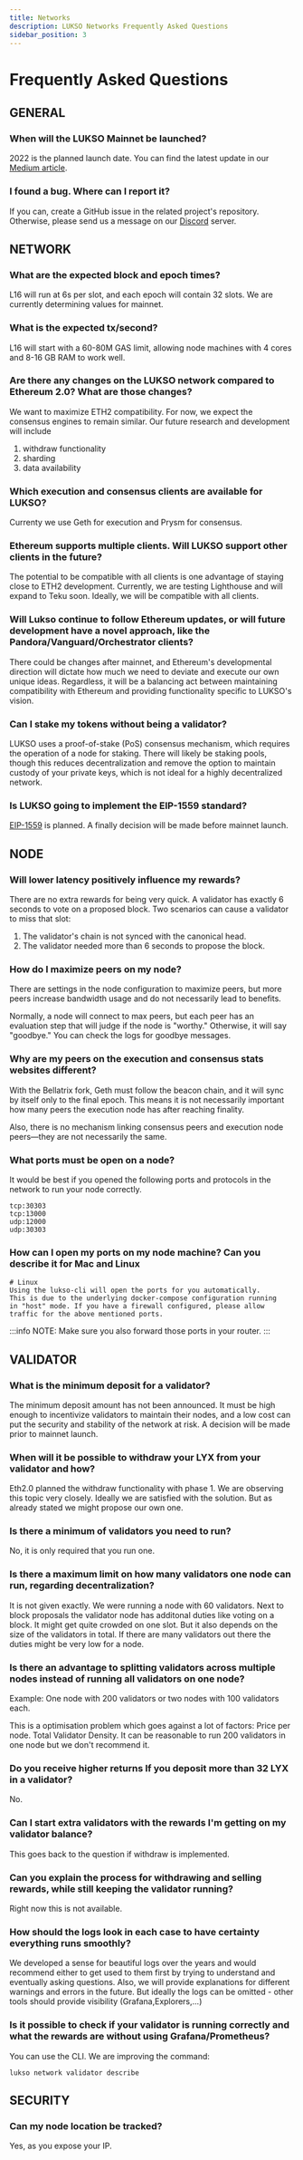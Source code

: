```yaml
---
title: Networks
description: LUKSO Networks Frequently Asked Questions
sidebar_position: 3
---
```


# Frequently Asked Questions

## GENERAL

### When will the LUKSO Mainnet be launched?

2022 is the planned launch date. You can find the latest update in our [Medium article](https://medium.com/lukso/an-update-on-the-road-to-mainnet-48d39ce411d7).

### I found a bug. Where can I report it?

If you can, create a GitHub issue in the related project's repository. Otherwise, please send us a message on our [Discord](https://discord.gg/lukso) server.

## NETWORK

### What are the expected block and epoch times?

L16 will run at 6s per slot, and each epoch will contain 32 slots.
We are currently determining values for mainnet.

### What is the expected tx/second?

L16 will start with a 60-80M GAS limit, allowing node machines with 4 cores and 8-16 GB RAM to work well.

### Are there any changes on the LUKSO network compared to Ethereum 2.0? What are those changes?

We want to maximize ETH2 compatibility. For now, we expect the consensus engines to remain similar. Our future research and development will include

1. withdraw functionality
2. sharding
3. data availability

### Which execution and consensus clients are available for LUKSO?

Currenty we use Geth for execution and Prysm for consensus.

### Ethereum supports multiple clients. Will LUKSO support other clients in the future?

The potential to be compatible with all clients is one advantage of staying close to ETH2 development. Currently, we are testing Lighthouse and will expand to Teku soon. Ideally, we will be compatible with all clients.

### Will Lukso continue to follow Ethereum updates, or will future development have a novel approach, like the Pandora/Vanguard/Orchestrator clients?

There could be changes after mainnet, and Ethereum's developmental direction will dictate how much we need to deviate and execute our own unique ideas. Regardless, it will be a balancing act between maintaining compatibility with Ethereum and providing functionality specific to LUKSO's vision.

### Can I stake my tokens without being a validator?

LUKSO uses a proof-of-stake (PoS) consensus mechanism, which requires the operation of a node for staking.
There will likely be staking pools, though this reduces decentralization and remove the option to maintain custody of your private keys, which is not ideal for a highly decentralized network.

### Is LUKSO going to implement the EIP-1559 standard?

[EIP-1559](https://github.com/ethereum/EIPs/blob/master/EIPS/eip-1559.md) is planned. A finally decision will be made before mainnet launch.

## NODE

### Will lower latency positively influence my rewards?

There are no extra rewards for being very quick. A validator has exactly 6 seconds to vote on a proposed block. Two scenarios can cause a validator to miss that slot: 

1. The validator's chain is not synced with the canonical head. 
2. The validator needed more than 6 seconds to propose the block. 

### How do I maximize peers on my node?

There are settings in the node configuration to maximize peers, but more peers increase bandwidth usage and do not necessarily lead to benefits.

Normally, a node will connect to max peers, but each peer has an evaluation step that will judge if the node is "worthy." Otherwise, it will say "goodbye." You can check the logs for goodbye messages.

### Why are my peers on the execution and consensus stats websites different?

With the Bellatrix fork, Geth must follow the beacon chain, and it will sync by itself only to the final epoch. This means it is not necessarily 
important how many peers the execution node has after reaching finality.

Also, there is no mechanism linking consensus peers and execution node peers—they are not necessarily the same.

### What ports must be open on a node?

It would be best if you opened the following ports and protocols in the network to run your node correctly.

```
tcp:30303
tcp:13000
udp:12000
udp:30303
```
### How can I open my ports on my node machine? Can you describe it for Mac and Linux
```
# Linux
Using the lukso-cli will open the ports for you automatically.
This is due to the underlying docker-compose configuration running 
in "host" mode. If you have a firewall configured, please allow
traffic for the above mentioned ports.
```

:::info
NOTE: Make sure you also forward those ports in your router.
:::

## VALIDATOR

### What is the minimum deposit for a validator?

The minimum deposit amount has not been announced. It must be high enough to incentivize validators to maintain their nodes, and a low cost can put the security and stability of the network at risk. A decision will be made prior to mainnet launch.

### When will it be possible to withdraw your LYX from your validator and how?

Eth2.0 planned the withdraw functionality with phase 1. 
We are observing this topic very closely. Ideally
we are satisfied with the solution. But as already 
stated we might propose our own one.

### Is there a minimum of validators you need to run?

No, it is only required that you run one.

### Is there a maximum limit on how many validators one node can run, regarding decentralization?

It is not given exactly. We were running a node with 60 
validators. Next to block proposals the validator node has 
additonal duties like voting on a block. It might get quite 
crowded on one slot. But it also depends on the size of 
the validators in total. If there are many validators out 
there the duties might be very low for a node.

### Is there an advantage to splitting validators across multiple nodes instead of running all validators on one node?

Example: One node with 200 validators or two nodes with 100 validators each.

This is a optimisation problem which goes against 
a lot of factors: Price per node. Total Validator Density. 
It can be reasonable to run 200 validators in one node but 
we don't recommend it.

### Do you receive higher returns If you deposit more than 32 LYX in a validator?

No. 

### Can I start extra validators with the rewards I'm getting on my validator balance?

This goes back to the question if withdraw is implemented.

### Can you explain the process for withdrawing and selling rewards, while still keeping the validator running?

Right now this is not available.

### How should the logs look in each case to have certainty everything runs smoothly?

We developed a sense for beautiful logs over the years and would 
recommend either to get used to them first by trying to understand 
and eventually asking questions. Also, we will provide explanations 
for different warnings and errors in the future. But ideally the
logs can be omitted - other tools should provide visibility 
(Grafana,Explorers,...)

### Is it possible to check if your validator is running correctly and what the rewards are without using Grafana/Prometheus?

You can use the CLI. We are improving the command:

```
lukso network validator describe
```

## SECURITY

### Can my node location be tracked?

Yes, as you expose your IP.
